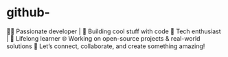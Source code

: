 # github-
👨‍💻 Passionate developer | 🚀 Building cool stuff with code 🔧 Tech enthusiast | 🧠 Lifelong learner 🌐 Working on open-source projects &amp; real-world solutions 📍 Let’s connect, collaborate, and create something amazing!
